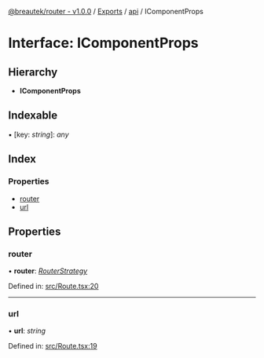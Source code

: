 [@breautek/router - v1.0.0](../README.md) / [Exports](../modules.md) / [api](../modules/api.md) / IComponentProps

# Interface: IComponentProps

## Hierarchy

* **IComponentProps**

## Indexable

▪ [key: *string*]: *any*

## Index

### Properties

* [router](api.icomponentprops.md#router)
* [url](api.icomponentprops.md#url)

## Properties

### router

• **router**: [*RouterStrategy*](../classes/routerstrategy.routerstrategy-1.md)

Defined in: [src/Route.tsx:20](https://github.com/breautek/router/blob/d7a4785/src/Route.tsx#L20)

___

### url

• **url**: *string*

Defined in: [src/Route.tsx:19](https://github.com/breautek/router/blob/d7a4785/src/Route.tsx#L19)
